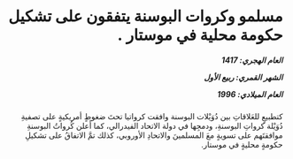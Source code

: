 <h1 dir="rtl">مسلمو وكروات البوسنة يتفقون على تشكيل حكومة محلية في موستار .</h1>

<h5 dir="rtl">العام الهجري:  1417

الشهر القمري: ربيع الأول

العام الميلادي: 1996</h5>

<p dir="rtl">كتطبيعٍ للعَلاقاتِ بين دُوَيْلات البوسنة وافقت كرواتيا تحتَ ضغوطٍ أمريكيةٍ على تصفيةِ دُوَيْلة كرواتِ البوسنةِ، ودمجِها في دولة الاتحاد الفيدرالي، كما أَعلن كُرواتُ البوسنةِ موافقتَهم على تسويةٍ معَ المسلمينَ والاتحادِ الأوروبي، كذلك تمَّ الاتفاقُ على تشكيلِ حكومةٍ محليةٍ في موستار.</p></br>
